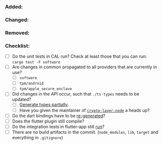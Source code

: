 ### Added:

### Changed:

### Removed:

### Checklist:

-   [ ] Do the unit tests in CAL run? Check at least those that you can run: `cargo test -F software`
-   [ ] Are changes in common propagated to all providers that are currently in use?
    -   [ ] `software`
    -   [ ] `tpm/android`
    -   [ ] `tpm/apple_secure_enclave`
-   [ ] Did changes in the API occur, such that `./ts-types` needs to be updated?
    -   [ ] [Generate types partially](https://github.com/nmshd/rust-crypto/tree/main/ts-types#generate-the-types).
    -   [ ] Have you given the maintainer of [`crypto-layer-node`](https://github.com/nmshd/crypto-layer-node) a heads up?
-   [ ] Do the dart bindings have to be [re-generated](https://github.com/nmshd/rust-crypto/tree/main/flutter_plugin#generating-dart-bindings)?
-   [ ] Does the flutter plugin still compile?
-   [ ] Do the integration tests in flutter-app still [run](https://github.com/nmshd/rust-crypto/tree/main/flutter_app#running-the-app)?
-   [ ] There are no build artifacts in the commit. (`node_modules`, `lib`, `target` and everything in `.gitignore`)

